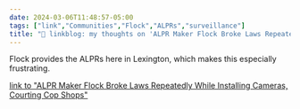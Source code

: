 ```yaml
---
date: 2024-03-06T11:48:57-05:00
tags: ["link","Communities","Flock","ALPRs","surveillance"]
title: "🔗 linkblog: my thoughts on 'ALPR Maker Flock Broke Laws Repeatedly While Installing Cameras, Courting Cop Shops'"
---
```

Flock provides the ALPRs here in Lexington, which makes this especially frustrating.

[link to "ALPR Maker Flock Broke Laws Repeatedly While Installing Cameras, Courting Cop Shops"](https://www.techdirt.com/2024/03/05/alpr-maker-flock-broke-laws-repeatedly-while-installing-cameras-courting-cop-shops/)